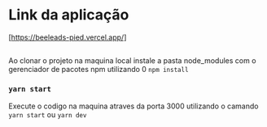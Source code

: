 # Link da aplicação

[https://beeleads-pied.vercel.app/]

##
  Ao clonar o projeto na maquina local instale a pasta node_modules com o gerenciador de pacotes npm utilizando 0 `npm install`
### `yarn start`

  Execute o codigo na maquina atraves da porta 3000 utilizando o camando `yarn start` ou `yarn dev`


